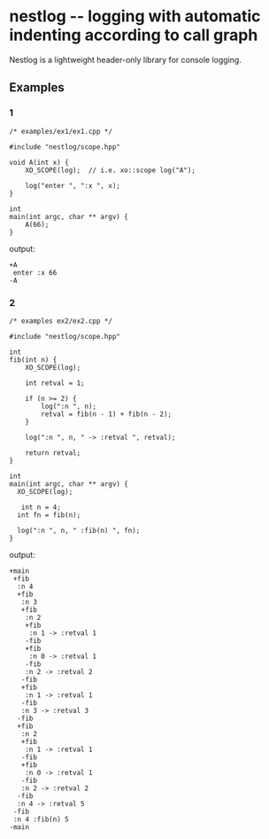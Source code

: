 # nestlog -- logging with automatic indenting according to call graph

Nestlog is a lightweight header-only library for console logging.

## Examples

### 1

    /* examples/ex1/ex1.cpp */

    #include "nestlog/scope.hpp"

    void A(int x) {
        XO_SCOPE(log);  // i.e. xo::scope log("A");

        log("enter ", ":x ", x);
    }

    int
    main(int argc, char ** argv) {
        A(66);
    }

output:

    +A
     enter :x 66
    -A

### 2

    /* examples ex2/ex2.cpp */

    #include "nestlog/scope.hpp"

    int
    fib(int n) {
        XO_SCOPE(log);

        int retval = 1;

        if (n >= 2) {
            log(":n ", n);
            retval = fib(n - 1) + fib(n - 2);
        }

        log(":n ", n, " -> :retval ", retval);

        return retval;
    }

    int
    main(int argc, char ** argv) {
      XO_SCOPE(log);

       int n = 4;
      int fn = fib(n);

      log(":n ", n, " :fib(n) ", fn);
    }

output:

    +main
     +fib
      :n 4
      +fib
       :n 3
       +fib
        :n 2
        +fib
         :n 1 -> :retval 1
        -fib
        +fib
         :n 0 -> :retval 1
        -fib
        :n 2 -> :retval 2
       -fib
       +fib
        :n 1 -> :retval 1
       -fib
       :n 3 -> :retval 3
      -fib
      +fib
       :n 2
       +fib
        :n 1 -> :retval 1
       -fib
       +fib
        :n 0 -> :retval 1
       -fib
       :n 2 -> :retval 2
      -fib
      :n 4 -> :retval 5
     -fib
     :n 4 :fib(n) 5
    -main
